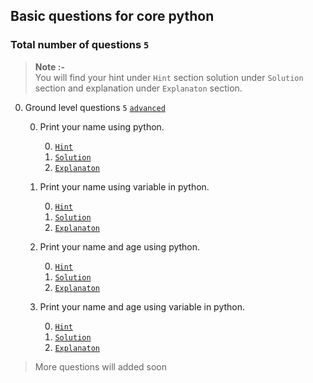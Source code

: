 ## Basic questions for core python

### Total number of questions `5`
> **Note :-**
><br>
> You will find your hint under `Hint` section solution under `Solution` section and explanation under `Explanaton` section.

0. Ground level questions `5` [`advanced`]()

    0. Print your name using python.
    
        0. [`Hint`]()
        0. [`Solution`]()
        0. [`Explanaton`]()
    
    0. Print your name using variable in python.
    
        0. [`Hint`]()
        0. [`Solution`]()
        0. [`Explanaton`]()
        
    0. Print your name and age using python.
    
        0. [`Hint`]()
        0. [`Solution`]()
        0. [`Explanaton`]()
    0. Print your name and age using variable in python.
    
        0. [`Hint`]()
        0. [`Solution`]()
        0. [`Explanaton`]()

> More questions will added soon